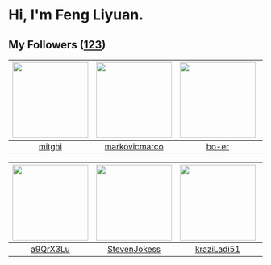 # Hi, I'm Feng Liyuan.

## My Followers ([123](https://github.com/SunRunAway?tab=followers))

| <img src="https://avatars.githubusercontent.com/u/55898975?v=4" width="150" height="150" /> | <img src="https://avatars.githubusercontent.com/u/52882128?v=4" width="150" height="150" /> | <img src="https://avatars.githubusercontent.com/u/49479987?v=4" width="150" height="150" /> | <img src="https://avatars.githubusercontent.com/u/55519398?v=4" width="150" height="150" /> |
| :-----------------------------------------------------------------------------------------: | :-----------------------------------------------------------------------------------------: | :-----------------------------------------------------------------------------------------: | :-----------------------------------------------------------------------------------------: |
|                             [mitghi](https://github.com/mitghi)                             |                      [markovicmarco](https://github.com/markovicmarco)                      |                              [bo-er](https://github.com/bo-er)                              |                            [zeroggz](https://github.com/zeroggz)                            |

| <img src="https://avatars.githubusercontent.com/u/46620760?v=4" width="150" height="150" /> | <img src="https://avatars.githubusercontent.com/u/71307974?v=4" width="150" height="150" /> | <img src="https://avatars.githubusercontent.com/u/120910584?v=4" width="150" height="150" /> | <img src="https://avatars.githubusercontent.com/u/83270523?v=4" width="150" height="150" /> |
| :-----------------------------------------------------------------------------------------: | :-----------------------------------------------------------------------------------------: | :------------------------------------------------------------------------------------------: | :-----------------------------------------------------------------------------------------: |
|                           [a9QrX3Lu](https://github.com/a9QrX3Lu)                           |                       [StevenJokess](https://github.com/StevenJokess)                       |                         [kraziLadi51](https://github.com/kraziLadi51)                        |                    [cherryhanminmin](https://github.com/cherryhanminmin)                    |